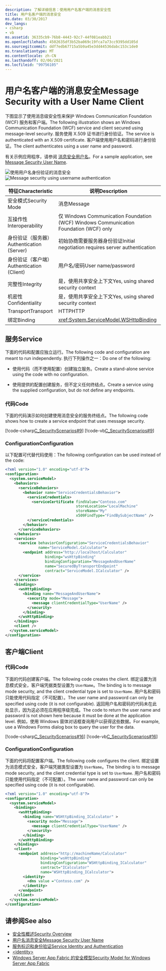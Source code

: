 ```yaml
---
description: 了解详细信息：使用用户名客户端的消息安全性
title: 用户名客户端的消息安全
ms.date: 03/30/2017
dev_langs:
- csharp
- vb
ms.assetid: 36335cb9-76b8-4443-92c7-44f081eabb21
ms.openlocfilehash: 4502635df3b52ba069c19fca7a73cc9395dd105d
ms.sourcegitcommit: ddf7edb67715a5b9a45e3dd44536dabc153c1de0
ms.translationtype: MT
ms.contentlocale: zh-CN
ms.lasthandoff: 02/06/2021
ms.locfileid: "99756105"
---
```

# <a name="message-security-with-a-user-name-client"></a><span data-ttu-id="d3cbf-103">用户名客户端的消息安全</span><span class="sxs-lookup"><span data-stu-id="d3cbf-103">Message Security with a User Name Client</span></span>

<span data-ttu-id="d3cbf-104">下图显示了使用消息级安全性来保护 Windows Communication Foundation (WCF) 服务和客户端。</span><span class="sxs-lookup"><span data-stu-id="d3cbf-104">The following illustration shows an Windows Communication Foundation (WCF) service and client secured using message-level security.</span></span> <span data-ttu-id="d3cbf-105">服务使用 X.509 证书进行身份验证。</span><span class="sxs-lookup"><span data-stu-id="d3cbf-105">The service is authenticated with an X.509 certificate.</span></span> <span data-ttu-id="d3cbf-106">客户端使用用户名和密码进行身份验证。</span><span class="sxs-lookup"><span data-stu-id="d3cbf-106">The client authenticates using a user name and password.</span></span>  
  
 <span data-ttu-id="d3cbf-107">有关示例应用程序，请参阅 [消息安全用户名](../samples/message-security-user-name.md)。</span><span class="sxs-lookup"><span data-stu-id="d3cbf-107">For a sample application, see [Message Security User Name](../samples/message-security-user-name.md).</span></span>  
  
 <span data-ttu-id="d3cbf-108">![使用用户名身份验证的消息安全](media/1fb10a61-7e1d-42f5-b1af-195bfee5b3c6.gif "1fb10a61-7e1d-42f5-b1af-195bfee5b3c6")</span><span class="sxs-lookup"><span data-stu-id="d3cbf-108">![Message security using username authentication](media/1fb10a61-7e1d-42f5-b1af-195bfee5b3c6.gif "1fb10a61-7e1d-42f5-b1af-195bfee5b3c6")</span></span>  
  
|<span data-ttu-id="d3cbf-109">特征</span><span class="sxs-lookup"><span data-stu-id="d3cbf-109">Characteristic</span></span>|<span data-ttu-id="d3cbf-110">说明</span><span class="sxs-lookup"><span data-stu-id="d3cbf-110">Description</span></span>|  
|--------------------|-----------------|  
|<span data-ttu-id="d3cbf-111">安全模式</span><span class="sxs-lookup"><span data-stu-id="d3cbf-111">Security Mode</span></span>|<span data-ttu-id="d3cbf-112">消息</span><span class="sxs-lookup"><span data-stu-id="d3cbf-112">Message</span></span>|  
|<span data-ttu-id="d3cbf-113">互操作性</span><span class="sxs-lookup"><span data-stu-id="d3cbf-113">Interoperability</span></span>|<span data-ttu-id="d3cbf-114">仅 Windows Communication Foundation (WCF) </span><span class="sxs-lookup"><span data-stu-id="d3cbf-114">Windows Communication Foundation (WCF) only</span></span>|  
|<span data-ttu-id="d3cbf-115">身份验证（服务器）</span><span class="sxs-lookup"><span data-stu-id="d3cbf-115">Authentication (Server)</span></span>|<span data-ttu-id="d3cbf-116">初始协商需要服务器身份验证</span><span class="sxs-lookup"><span data-stu-id="d3cbf-116">Initial negotiation requires server authentication</span></span>|  
|<span data-ttu-id="d3cbf-117">身份验证（客户端）</span><span class="sxs-lookup"><span data-stu-id="d3cbf-117">Authentication (Client)</span></span>|<span data-ttu-id="d3cbf-118">用户名/密码</span><span class="sxs-lookup"><span data-stu-id="d3cbf-118">User name/password</span></span>|  
|<span data-ttu-id="d3cbf-119">完整性</span><span class="sxs-lookup"><span data-stu-id="d3cbf-119">Integrity</span></span>|<span data-ttu-id="d3cbf-120">是，使用共享安全上下文</span><span class="sxs-lookup"><span data-stu-id="d3cbf-120">Yes, using shared security context</span></span>|  
|<span data-ttu-id="d3cbf-121">机密性</span><span class="sxs-lookup"><span data-stu-id="d3cbf-121">Confidentiality</span></span>|<span data-ttu-id="d3cbf-122">是，使用共享安全上下文</span><span class="sxs-lookup"><span data-stu-id="d3cbf-122">Yes, using shared security context</span></span>|  
|<span data-ttu-id="d3cbf-123">Transport</span><span class="sxs-lookup"><span data-stu-id="d3cbf-123">Transport</span></span>|<span data-ttu-id="d3cbf-124">HTTP</span><span class="sxs-lookup"><span data-stu-id="d3cbf-124">HTTP</span></span>|  
|<span data-ttu-id="d3cbf-125">绑定</span><span class="sxs-lookup"><span data-stu-id="d3cbf-125">Binding</span></span>|<xref:System.ServiceModel.WSHttpBinding>|  
  
## <a name="service"></a><span data-ttu-id="d3cbf-126">服务</span><span class="sxs-lookup"><span data-stu-id="d3cbf-126">Service</span></span>  

 <span data-ttu-id="d3cbf-127">下面的代码和配置应独立运行。</span><span class="sxs-lookup"><span data-stu-id="d3cbf-127">The following code and configuration are meant to run independently.</span></span> <span data-ttu-id="d3cbf-128">执行下列操作之一：</span><span class="sxs-lookup"><span data-stu-id="d3cbf-128">Do one of the following:</span></span>  
  
- <span data-ttu-id="d3cbf-129">使用代码（而不使用配置）创建独立服务。</span><span class="sxs-lookup"><span data-stu-id="d3cbf-129">Create a stand-alone service using the code with no configuration.</span></span>  
  
- <span data-ttu-id="d3cbf-130">使用提供的配置创建服务，但不定义任何终结点。</span><span class="sxs-lookup"><span data-stu-id="d3cbf-130">Create a service using the supplied configuration, but do not define any endpoints.</span></span>  
  
### <a name="code"></a><span data-ttu-id="d3cbf-131">代码</span><span class="sxs-lookup"><span data-stu-id="d3cbf-131">Code</span></span>  

 <span data-ttu-id="d3cbf-132">下面的代码演示如何创建使用消息安全的服务终结点。</span><span class="sxs-lookup"><span data-stu-id="d3cbf-132">The following code shows how to create a service endpoint that uses message security.</span></span>  
  
 [!code-csharp[C_SecurityScenarios#9](../../../../samples/snippets/csharp/VS_Snippets_CFX/c_securityscenarios/cs/source.cs#9)]
 [!code-vb[C_SecurityScenarios#9](../../../../samples/snippets/visualbasic/VS_Snippets_CFX/c_securityscenarios/vb/source.vb#9)]  
  
### <a name="configuration"></a><span data-ttu-id="d3cbf-133">Configuration</span><span class="sxs-lookup"><span data-stu-id="d3cbf-133">Configuration</span></span>  

 <span data-ttu-id="d3cbf-134">以下配置可代替代码使用：</span><span class="sxs-lookup"><span data-stu-id="d3cbf-134">The following configuration can be used instead of the code:</span></span>  
  
```xml  
<?xml version="1.0" encoding="utf-8"?>  
<configuration>  
  <system.serviceModel>  
    <behaviors>  
      <serviceBehaviors>  
        <behavior name="ServiceCredentialsBehavior">  
          <serviceCredentials>  
            <serviceCertificate findValue="Contoso.com"
                                storeLocation="LocalMachine"  
                                storeName="My"
                                x509FindType="FindBySubjectName" />  
          </serviceCredentials>  
        </behavior>  
      </serviceBehaviors>  
    </behaviors>  
    <services>  
      <service behaviorConfiguration="ServiceCredentialsBehavior"  
               name="ServiceModel.Calculator">  
        <endpoint address="http://localhost/Calculator"  
                  binding="wsHttpBinding"  
                  bindingConfiguration="MessageAndUserName"  
                  name="SecuredByTransportEndpoint"  
                  contract="ServiceModel.ICalculator" />  
      </service>  
    </services>  
    <bindings>  
      <wsHttpBinding>  
        <binding name="MessageAndUserName">  
          <security mode="Message">
            <message clientCredentialType="UserName" />  
          </security>  
        </binding>  
      </wsHttpBinding>  
    </bindings>  
    <client />  
  </system.serviceModel>  
</configuration>  
```  
  
## <a name="client"></a><span data-ttu-id="d3cbf-135">客户端</span><span class="sxs-lookup"><span data-stu-id="d3cbf-135">Client</span></span>  
  
### <a name="code"></a><span data-ttu-id="d3cbf-136">代码</span><span class="sxs-lookup"><span data-stu-id="d3cbf-136">Code</span></span>  

 <span data-ttu-id="d3cbf-137">下面的代码创建客户端。</span><span class="sxs-lookup"><span data-stu-id="d3cbf-137">The following code creates the client.</span></span> <span data-ttu-id="d3cbf-138">绑定设置为消息模式安全，客户端凭据类型设置为 `UserName`。</span><span class="sxs-lookup"><span data-stu-id="d3cbf-138">The binding is to message mode security, and the client credential type is set to `UserName`.</span></span> <span data-ttu-id="d3cbf-139">用户名和密码只能使用代码指定（不可配置）。</span><span class="sxs-lookup"><span data-stu-id="d3cbf-139">The user name and password can only be specified using code (it is not configurable).</span></span> <span data-ttu-id="d3cbf-140">返回用户名和密码的代码未在此处显示，因为这必须在应用程序级完成。</span><span class="sxs-lookup"><span data-stu-id="d3cbf-140">The code to return the user name and password is not shown here because it must be done at the application level.</span></span> <span data-ttu-id="d3cbf-141">例如，使用 Windows 窗体对话框查询用户以获得这些数据。</span><span class="sxs-lookup"><span data-stu-id="d3cbf-141">For example, use a Windows Forms dialog box to query the user for the data.</span></span>  
  
 [!code-csharp[C_SecurityScenarios#16](../../../../samples/snippets/csharp/VS_Snippets_CFX/c_securityscenarios/cs/source.cs#16)]
 [!code-vb[C_SecurityScenarios#16](../../../../samples/snippets/visualbasic/VS_Snippets_CFX/c_securityscenarios/vb/source.vb#16)]  
  
### <a name="configuration"></a><span data-ttu-id="d3cbf-142">Configuration</span><span class="sxs-lookup"><span data-stu-id="d3cbf-142">Configuration</span></span>  

 <span data-ttu-id="d3cbf-143">下面的代码将配置客户端。</span><span class="sxs-lookup"><span data-stu-id="d3cbf-143">The following code configures the client.</span></span> <span data-ttu-id="d3cbf-144">绑定设置为消息模式安全，客户端凭据类型设置为 `UserName`。</span><span class="sxs-lookup"><span data-stu-id="d3cbf-144">The binding is to message mode security, and the client credential type is set to `UserName`.</span></span> <span data-ttu-id="d3cbf-145">用户名和密码只能使用代码指定（不可配置）。</span><span class="sxs-lookup"><span data-stu-id="d3cbf-145">The user name and password can only be specified using code (it is not configurable).</span></span>  
  
```xml  
<?xml version="1.0" encoding="utf-8"?>  
<configuration>  
  <system.serviceModel>  
    <bindings>  
      <wsHttpBinding>  
        <binding name="WSHttpBinding_ICalculator" >  
          <security mode="Message">  
            <message clientCredentialType="UserName" />  
          </security>  
        </binding>  
      </wsHttpBinding>  
    </bindings>  
    <client>  
      <endpoint address="http://machineName/Calculator"
                binding="wsHttpBinding"  
                bindingConfiguration="WSHttpBinding_ICalculator"
                contract="ICalculator"  
                name="WSHttpBinding_ICalculator">  
        <identity>  
          <dns value ="Contoso.com" />  
        </identity>  
      </endpoint>  
    </client>  
  </system.serviceModel>  
</configuration>  
```  
  
## <a name="see-also"></a><span data-ttu-id="d3cbf-146">请参阅</span><span class="sxs-lookup"><span data-stu-id="d3cbf-146">See also</span></span>

- [<span data-ttu-id="d3cbf-147">安全性概述</span><span class="sxs-lookup"><span data-stu-id="d3cbf-147">Security Overview</span></span>](security-overview.md)
- [<span data-ttu-id="d3cbf-148">用户名消息安全</span><span class="sxs-lookup"><span data-stu-id="d3cbf-148">Message Security User Name</span></span>](../samples/message-security-user-name.md)
- [<span data-ttu-id="d3cbf-149">服务标识和身份验证</span><span class="sxs-lookup"><span data-stu-id="d3cbf-149">Service Identity and Authentication</span></span>](service-identity-and-authentication.md)
- [\<identity>](../../configure-apps/file-schema/wcf/identity.md)
- <span data-ttu-id="d3cbf-150">[Windows Server App Fabric 的安全模型](/previous-versions/appfabric/ee677202(v=azure.10))</span><span class="sxs-lookup"><span data-stu-id="d3cbf-150">[Security Model for Windows Server App Fabric](/previous-versions/appfabric/ee677202(v=azure.10))</span></span>
